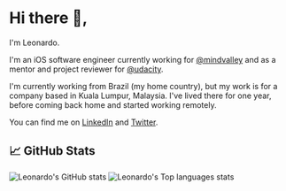 # Hi there 👋,

I'm Leonardo.

I'm an iOS software engineer currently working for [@mindvalley](https://github.com/mindvalley) and as a mentor and project reviewer for [@udacity](https://github.com/udacity).

I'm currently working from Brazil (my home country), but my work is for a company based in Kuala Lumpur, Malaysia. I've lived there for one year, before coming back home and started working remotely.

You can find me on [LinkedIn](https://www.linkedin.com/in/leonardo-kaminski-ferreira) and [Twitter](https://twitter.com/stonbr).

## &#x1f4c8; GitHub Stats

![Leonardo's GitHub stats](https://github-readme-stats.vercel.app/api?username=leonardo-ferreira07&count_private=true&show_icons=true&theme=dark)
![Leonardo's Top languages stats](https://github-readme-stats.vercel.app/api/top-langs/?username=leonardo-ferreira07&theme=dark&layout=compact)

